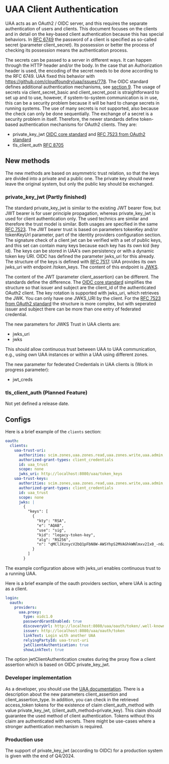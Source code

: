 # UAA Client Authentication

UAA acts as an OAuth2 / OIDC server, and this requires the separate authentication of users and clients. This document focuses on
the clients and in detail on the key-based client authentication because this has special behaviors.
In [RFC 6749](https://www.rfc-editor.org/rfc/rfc6749#section-2.3.1) the password of a client is specified as so-called secret (parameter client_secret). Its possession
or better the process of checking its possession means the authentication process.

The secrets can be passed to a server in different ways. It can happen through the HTTP header and/or the body. In the case that an Authorization header is used,
the encoding of the secret needs to be done according to the RFC 6749. UAA fixed this behavior with https://github.com/cloudfoundry/uaa/issues/778.
The OIDC standard defines additional authentication mechanisms, see [section 9](https://openid.net/specs/openid-connect-core-1_0.html#ClientAuthentication).
The usage of secrets via client_secret_basic and client_secret_post is straightforward to set up and to use, however, if system-to-system communication is
in use, this can be a security problem because it will be hard to change secrets in running systems. The use of many secrets is not
supported, also because the check can only be done sequentially. The exchange of a secret is a security problem in itself. Therefore, the newer
standards define token-based authentication mechanisms for OAuth2 clients. They are:

* private_key_jwt [OIDC core standard](https://openid.net/specs/openid-connect-core-1_0.html#ClientAuthentication) and [RFC 7523 from OAuth2 standard](https://www.rfc-editor.org/info/rfc7523)
* tls_client_auth [RFC 8705](https://www.rfc-editor.org/rfc/rfc8705)

## New methods
The new methods are based on asymmetric trust relation, so that the keys are divided into a private and a public one. The private key should never leave
the original system, but only the public key should be exchanged.

### private_key_jwt (Partly finished)
The standard private_key_jwt is similar to the existing JWT bearer flow, but JWT bearer is for user principle propagation, whereas private_key_jwt
is used for client authentication only. The used technics are similar and therefore the trust model is similar. Both usages are specified in the same
[RFC 7523](https://www.rfc-editor.org/rfc/rfc7523.txt). The JWT bearer trust is based on parameters tokenKey and/or tokenKeyUrl parameter, part of the
identity providers configuration section. The signature check of a client jwt can be verified with a set
of public keys, and this set can contain many keys because each key has its own kid (key id). The keys can be stored in UAA's own persistency or with
a dynamic token key URI. OIDC has defined the parameter jwks_uri for this already. The structure of the keys is defined with [RFC 7517](https://datatracker.ietf.org/doc/html/rfc7517).
UAA provides its own jwks_uri with endpoint /token_keys. The content of this endpoint is [JWKS](https://datatracker.ietf.org/doc/html/rfc7517#section-5).

The content of the JWT (parameter client_assertion) can be different. The standards define the difference. The [OIDC core standard](https://openid.net/specs/openid-connect-core-1_0.html#ClientAuthentication) 
 simplifies the structure so that issuer and subject are the client_id of the authenticated OAuth2 client. The key rotation is supported with
jwks_uri, which retrieves the JWK. You can only have one JWKS_URI by the client. For the [RFC 7523 from OAuth2 standard](https://www.rfc-editor.org/info/rfc7523) the
structure is more complex, but with seperated issuer and subject there can be more than one entry of federated credential.

The new parameters for JWKS Trust in UAA clients are:

* jwks_uri
* jwks

This should allow continuous trust between UAA to UAA communication, e.g., using own UAA instances or within a UAA using different zones.

The new parameter for federated Credentials in UAA clients is (Work in progress parameter):

* jwt_creds

### tls_client_auth (Planned Feature)
Not yet defined a release date.

## Configs
Here is a brief example of the `clients` section:
```yaml
oauth:
  clients:
    uaa-trust-uri:
      authorities: scim.zones,uaa.zones.read,uaa.zones.write,uaa.admin,clients.read,clients.write,clients.secret,zones.read,zones.uaa.admin
      authorized-grant-types: client_credentials
      id: uaa_trust
      scope: none
      jwks_uri: http://localhost:8080/uaa/token_keys
    uaa-trust-keys:
      authorities: scim.zones,uaa.zones.read,uaa.zones.write,uaa.admin,clients.read,clients.write,clients.secret,zones.read,zones.uaa.admin
      authorized-grant-types: client_credentials
      id: uaa_trust
      scope: none
      jwks: |
        {
          "keys": [
            {
              "kty": "RSA",
              "e": "AQAB",
              "use": "sig",
              "kid": "legacy-token-key",
              "alg": "RS256",
              "n": "qMClJXznycV2bQ1pFbN8W-AWSYhpS2MVAGhkWNlmxv2Ix0_-n6zjivjdoxcq7RJR4kVycoVeD07DiWElYSnQLdeQPgKAcBiwilR30UyyDTKcqDQQ5rkCg2ONlwV0aMsg74KaXeXsV653ASs3FYEtuS1aD_Db5-FyXF8HkHo8xy19NUnqsDWQnh1Hhklynxu2tvW0fw2oDE1pwNl-WLEVPtlcpCtf4VSv-GawtBiI6xmYsGBMC9w29ESHFqPw0NSCRhlyJf6rDBNH_766mzK_vEzA4rzGTBEUqDxTg_8JpRhh9D3qljSsmqCtpQoloOAaUKCqSJb_hKPspe-7r9cYmw"
            }
          ]
        }
```
The example configuration above with jwks_uri enables continuous trust to a running UAA.

Here is a brief example of the oauth providers section, where UAA is acting as a client.
```yaml
login:
  oauth:
    providers:
      uaa.proxy:
        type: oidc1.0
        passwordGrantEnabled: true
        discoveryUrl: http://localhost:8080/uaa/oauth/token/.well-known/openid-configuration
        issuer: http://localhost:8080/uaa/oauth/token
        linkText: Login with another UAA
        relyingPartyId: uaa-trust-uri
        jwtClientAuthentication: true
        showLinkText: true
```

The option jwtClientAuthentication creates during the proxy flow a client assertion which is based on OIDC private_key_jwt.

### Developer implementation
As a developer, you should use the [UAA documentation](https://docs.cloudfoundry.org/api/uaa/version/77.18.0/index.html#token). There is a description
about the new parameters client_assertion and client_assertion_type. In addition, you can check in the retrieved access_token tokens for the existence 
of claim client_auth_method with value private_key_jwt, (client_auth_method=private_key). This claim should guarantee the used method of client 
authentication. Tokens without this claim are authenticated with secrets. There might be use-cases where a stronger authentication mechanism is 
required.

### Production use

The support of private_key_jwt (according to OIDC) for a production system is given with the end of Q4/2024. 
